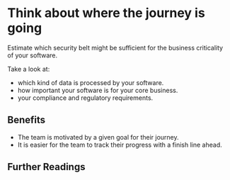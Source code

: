 # Think about where the journey is going

Estimate which security belt might be sufficient for the business criticality of your software.

Take a look at:

- which kind of data is processed by your software.
- how important your software is for your core business.
- your compliance and regulatory requirements.

## Benefits

- The team is motivated by a given goal for their journey.
- It is easier for the team to track their progress with a finish line ahead.

## Further Readings
